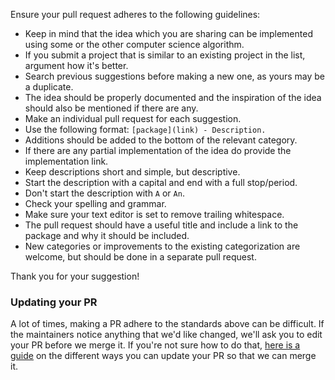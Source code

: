 Ensure your pull request adheres to the following guidelines:

- Keep in mind that the idea which you are sharing can be implemented using some or the other computer science algorithm.
- If you submit a project that is similar to an existing project in the list, argument how it's better.
- Search previous suggestions before making a new one, as yours may be a duplicate.
- The idea should be properly documented and the inspiration of the idea should also be mentioned if there are any.
- Make an individual pull request for each suggestion.
- Use the following format: `[package](link) - Description.`
- Additions should be added to the bottom of the relevant category.
- If there are any partial implementation of the idea do provide the implementation link.
- Keep descriptions short and simple, but descriptive.
- Start the description with a capital and end with a full stop/period.
- Don't start the description with `A` or `An`.
- Check your spelling and grammar.
- Make sure your text editor is set to remove trailing whitespace.
- The pull request should have a useful title and include a link to the package and why it should be included.
- New categories or improvements to the existing categorization are welcome, but should be done in a separate pull request.

Thank you for your suggestion!

### Updating your PR

A lot of times, making a PR adhere to the standards above can be difficult. If the maintainers notice anything that we'd like changed, we'll ask you to edit your PR before we merge it. If you're not sure how to do that, [here is a guide](https://github.com/RichardLitt/knowledge/blob/master/github/amending-a-commit-guide.md) on the different ways you can update your PR so that we can merge it.
